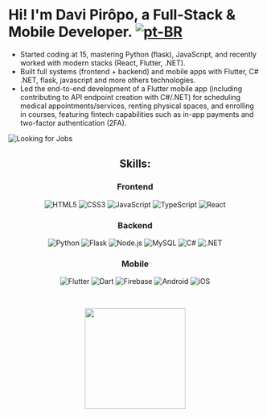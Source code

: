 # Hi! I'm Davi Pirôpo, a Full-Stack & Mobile Developer. [![pt-BR](https://img.shields.io/badge/🇧🇷_Português-8A2BE2)](./README.pt-BR.md)

- Started coding at 15, mastering Python (flask), JavaScript, and recently worked with modern stacks (React, Flutter, .NET).  
- Built full systems (frontend + backend) and mobile apps with Flutter, C# .NET, flask, javascript and more others technologies.
- Led the end-to-end development of a Flutter mobile app (including contributing to API endpoint creation with C#/.NET) for scheduling medical appointments/services, renting physical spaces, and enrolling in courses, featuring fintech capabilities such as in-app payments and two-factor authentication (2FA).

![Looking for Jobs](https://img.shields.io/badge/Open%20to%20Work-🚀-blue)
<!--
### **Key Skills**:  
- **Frontend**: React, TypeScript, HTML/CSS (Grids, Sass).  
- **Backend**: C#/.NET, Python (Flask), Node.js, MySQL.  
- **Mobile**: REST APIs, Firebase, Flutter (Dart), Play Store/App Store publishing.
- **Currently Learning**: Docker, CI/CD, Cloud (AWS/Azure).
### **Current Goals**:  
- Rebuilding my portfolio with open-source projects solving real-world problems.  
- Contributing to tech communities and collaborating on innovative tools.
-->

## <div align="center"> Skills: <div>

<div align="center">

  
  ### Frontend
  ![HTML5](https://img.shields.io/badge/HTML5-E34F26?logo=html5&logoColor=white&style=for-the-badge)
  ![CSS3](https://img.shields.io/badge/CSS3-1572B6?logo=css3&logoColor=white&style=for-the-badge)
  ![JavaScript](https://img.shields.io/badge/JavaScript-F7DF1E?logo=javascript&logoColor=black&style=for-the-badge)
  ![TypeScript](https://img.shields.io/badge/TypeScript-3178C6?logo=typescript&logoColor=white&style=for-the-badge)
  ![React](https://img.shields.io/badge/React-61DAFB?logo=react&logoColor=black&style=for-the-badge)
  
  ### Backend
  ![Python](https://img.shields.io/badge/Python-3776AB?logo=python&logoColor=white&style=for-the-badge)
  ![Flask](https://img.shields.io/badge/Flask-000000?logo=flask&logoColor=white&style=for-the-badge)
  ![Node.js](https://img.shields.io/badge/Node.js-339933?logo=node.js&logoColor=white&style=for-the-badge)
  ![MySQL](https://img.shields.io/badge/MySQL-4479A1?logo=mysql&logoColor=white&style=for-the-badge)
  ![C#](https://img.shields.io/badge/C%23-239120?logo=c-sharp&logoColor=white&style=for-the-badge)
  ![.NET](https://img.shields.io/badge/.NET-512BD4?logo=.net&logoColor=white&style=for-the-badge)
  
  ### Mobile
  ![Flutter](https://img.shields.io/badge/Flutter-02569B?logo=flutter&logoColor=white&style=for-the-badge)
  ![Dart](https://img.shields.io/badge/Dart-0175C2?logo=dart&logoColor=white&style=for-the-badge)
  ![Firebase](https://img.shields.io/badge/Firebase-FFCA28?logo=firebase&logoColor=black&style=for-the-badge)
  ![Android](https://img.shields.io/badge/Android-3DDC84?logo=android&logoColor=black&style=for-the-badge)
  ![iOS](https://img.shields.io/badge/iOS-000000?logo=ios&logoColor=white&style=for-the-badge)
  
  <br>
  
  <a href="https://github.com/Piropoo"><img align="center" height="200em" src="https://github-readme-stats.vercel.app/api?username=Piropoo&show_icons=true&theme=dark&include_all_commits=true"></a>
</div>

